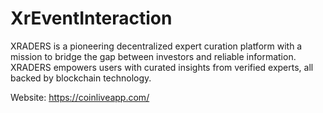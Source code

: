 # XrEventInteraction

XRADERS is a pioneering decentralized expert curation platform with a mission to bridge the gap between investors and reliable information.
XRADERS empowers users with curated insights from verified experts, all backed by blockchain technology.

Website:
https://coinliveapp.com/
